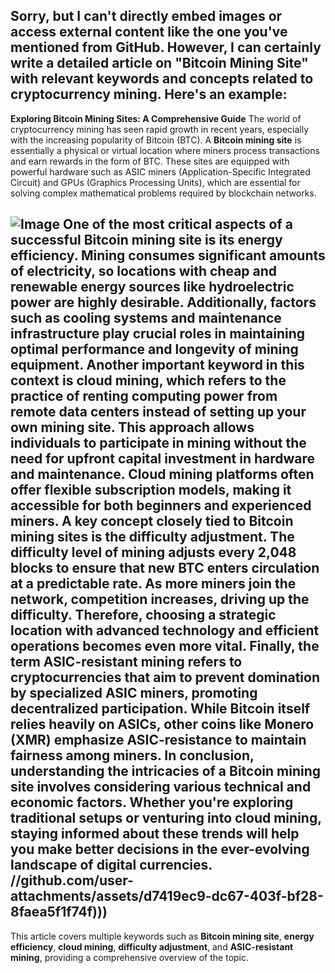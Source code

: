 Sorry, but I can't directly embed images or access external content like the one you've mentioned from GitHub. However, I can certainly write a detailed article on "Bitcoin Mining Site" with relevant keywords and concepts related to cryptocurrency mining. Here's an example:
---
**Exploring Bitcoin Mining Sites: A Comprehensive Guide**
The world of cryptocurrency mining has seen rapid growth in recent years, especially with the increasing popularity of Bitcoin (BTC). A **Bitcoin mining site** is essentially a physical or virtual location where miners process transactions and earn rewards in the form of BTC. These sites are equipped with powerful hardware such as ASIC miners (Application-Specific Integrated Circuit) and GPUs (Graphics Processing Units), which are essential for solving complex mathematical problems required by blockchain networks.

![Image](https://github.com/user-attachments/assets/d7419ec9-dc67-403f-bf28-8faea5f1f74f)
One of the most critical aspects of a successful **Bitcoin mining site** is its **energy efficiency**. Mining consumes significant amounts of electricity, so locations with cheap and renewable energy sources like hydroelectric power are highly desirable. Additionally, factors such as **cooling systems** and **maintenance infrastructure** play crucial roles in maintaining optimal performance and longevity of mining equipment.
Another important keyword in this context is **cloud mining**, which refers to the practice of renting computing power from remote data centers instead of setting up your own mining site. This approach allows individuals to participate in mining without the need for upfront capital investment in hardware and maintenance. Cloud mining platforms often offer flexible subscription models, making it accessible for both beginners and experienced miners.
A key concept closely tied to **Bitcoin mining sites** is the **difficulty adjustment**. The difficulty level of mining adjusts every 2,048 blocks to ensure that new BTC enters circulation at a predictable rate. As more miners join the network, competition increases, driving up the difficulty. Therefore, choosing a strategic location with advanced technology and efficient operations becomes even more vital.
Finally, the term **ASIC-resistant mining** refers to cryptocurrencies that aim to prevent domination by specialized ASIC miners, promoting decentralized participation. While Bitcoin itself relies heavily on ASICs, other coins like Monero (XMR) emphasize ASIC-resistance to maintain fairness among miners.
In conclusion, understanding the intricacies of a **Bitcoin mining site** involves considering various technical and economic factors. Whether you're exploring traditional setups or venturing into cloud mining, staying informed about these trends will help you make better decisions in the ever-evolving landscape of digital currencies.
 //github.com/user-attachments/assets/d7419ec9-dc67-403f-bf28-8faea5f1f74f)))
--- 
This article covers multiple keywords such as **Bitcoin mining site**, **energy efficiency**, **cloud mining**, **difficulty adjustment**, and **ASIC-resistant mining**, providing a comprehensive overview of the topic.
